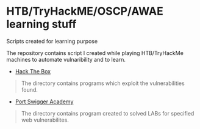 # HTB/TryHackME/OSCP/AWAE learning stuff
Scripts created for learning purpose

The repository contains script I created while playing HTB/TryHackMe machines to automate
vulnaribility and to learn.

- [Hack The Box](HTB/README.md)
> The directory contains programs which exploit the vulnerabilities found.

- [Port Swigger Academy](Port_Swigger_Academy/README.md)
> The directory contains program created to solved LABs for specified web vulnerabilites.
